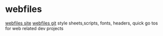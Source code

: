 webfiles
========
[webfiles site](http://deadflowers/github.io/webfiles)
[webfiles git](http://github.com/webfiles)
style sheets,scripts, fonts, headers, quick go tos for web related dev projects
